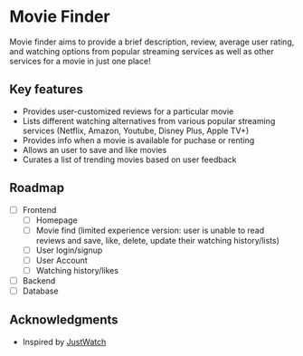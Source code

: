 # Movie Finder

Movie finder aims to provide a brief description, review, average user rating, and watching options from popular streaming services as well as other services for a movie in just one place!

## Key features

- Provides user-customized reviews for a particular movie
- Lists different watching alternatives from various popular streaming services (Netflix, Amazon, Youtube, Disney Plus, Apple TV+)
- Provides info when a movie is available for puchase or renting
- Allows an user to save and like movies
- Curates a list of trending movies based on user feedback

## Roadmap

- [ ] Frontend
  - [ ] Homepage
  - [ ] Movie find (limited experience version: user is unable to read reviews and save, like, delete, update their watching history/lists)
  - [ ] User login/signup
  - [ ] User Account
  - [ ] Watching history/likes
- [ ] Backend
- [ ] Database

## Acknowledgments 

- Inspired by [JustWatch](https://www.justwatch.com/)
